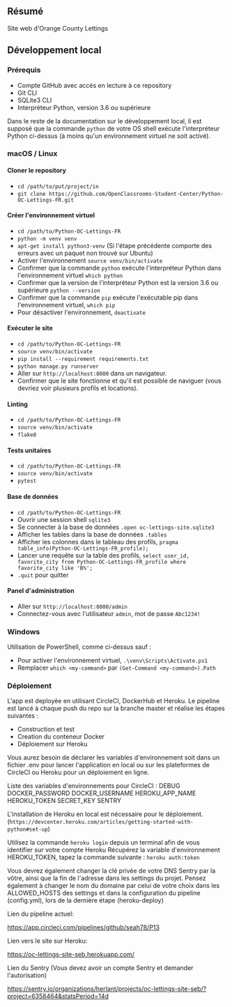 ## Résumé

Site web d'Orange County Lettings

## Développement local

### Prérequis

- Compte GitHub avec accès en lecture à ce repository
- Git CLI
- SQLite3 CLI
- Interpréteur Python, version 3.6 ou supérieure

Dans le reste de la documentation sur le développement local, il est supposé que la commande `python` de votre OS shell exécute l'interpréteur Python ci-dessus (à moins qu'un environnement virtuel ne soit activé).

### macOS / Linux

#### Cloner le repository

- `cd /path/to/put/project/in`
- `git clone https://github.com/OpenClassrooms-Student-Center/Python-OC-Lettings-FR.git`

#### Créer l'environnement virtuel

- `cd /path/to/Python-OC-Lettings-FR`
- `python -m venv venv`
- `apt-get install python3-venv` (Si l'étape précédente comporte des erreurs avec un paquet non trouvé sur Ubuntu)
- Activer l'environnement `source venv/bin/activate`
- Confirmer que la commande `python` exécute l'interpréteur Python dans l'environnement virtuel
`which python`
- Confirmer que la version de l'interpréteur Python est la version 3.6 ou supérieure `python --version`
- Confirmer que la commande `pip` exécute l'exécutable pip dans l'environnement virtuel, `which pip`
- Pour désactiver l'environnement, `deactivate`

#### Exécuter le site

- `cd /path/to/Python-OC-Lettings-FR`
- `source venv/bin/activate`
- `pip install --requirement requirements.txt`
- `python manage.py runserver`
- Aller sur `http://localhost:8000` dans un navigateur.
- Confirmer que le site fonctionne et qu'il est possible de naviguer (vous devriez voir plusieurs profils et locations).

#### Linting

- `cd /path/to/Python-OC-Lettings-FR`
- `source venv/bin/activate`
- `flake8`

#### Tests unitaires

- `cd /path/to/Python-OC-Lettings-FR`
- `source venv/bin/activate`
- `pytest`

#### Base de données

- `cd /path/to/Python-OC-Lettings-FR`
- Ouvrir une session shell `sqlite3`
- Se connecter à la base de données `.open oc-lettings-site.sqlite3`
- Afficher les tables dans la base de données `.tables`
- Afficher les colonnes dans le tableau des profils, `pragma table_info(Python-OC-Lettings-FR_profile);`
- Lancer une requête sur la table des profils, `select user_id, favorite_city from
  Python-OC-Lettings-FR_profile where favorite_city like 'B%';`
- `.quit` pour quitter

#### Panel d'administration

- Aller sur `http://localhost:8000/admin`
- Connectez-vous avec l'utilisateur `admin`, mot de passe `Abc1234!`

### Windows

Utilisation de PowerShell, comme ci-dessus sauf :

- Pour activer l'environnement virtuel, `.\venv\Scripts\Activate.ps1` 
- Remplacer `which <my-command>` par `(Get-Command <my-command>).Path`


### Déploiement

L'app est deployée en utilisant CircleCI, DockerHub et Heroku. 
Le pipeline est lancé à chaque push du repo sur la branche master et réalise les étapes suivantes :

- Construction et test
- Creation du conteneur Docker
- Déploiement sur Heroku 

Vous aurez besoin de déclarer les variables d'environnement soit dans un fichier .env pour lancer
l'application en local ou sur les plateformes de CircleCI ou Heroku pour un déploiement en ligne.

Liste des variables d'environnements pour CircleCI :
DEBUG
DOCKER_PASSWORD
DOCKER_USERNAME
HEROKU_APP_NAME
HEROKU_TOKEN
SECRET_KEY
SENTRY 

L'installation de Heroku en local est nécessaire pour le déploiement. (`https://devcenter.heroku.com/articles/getting-started-with-python#set-up`)

Utilisez la commande `heroku login` depuis un terminal afin de vous identifier sur votre compte Heroku 
Récupérez la variable d'environnement HEROKU_TOKEN, tapez la commande suivante : `heroku auth:token`


Vous devrez également changer la clé privée de votre DNS Sentry par la vôtre, ainsi que la fin de
l'adresse dans les settings du projet. Pensez également à changer le nom du domaine par celui de 
votre choix dans les ALLOWED_HOSTS des settings et dans la configuration du pipeline (config.yml),
lors de la dernière étape (heroku-deploy)


Lien du pipeline actuel:

https://app.circleci.com/pipelines/github/seah78/P13

Lien vers le site sur Heroku:

https://oc-lettings-site-seb.herokuapp.com/

Lien du Sentry (Vous devez avoir un compte Sentry et demander l'autorisation)

https://sentry.io/organizations/herlant/projects/oc-lettings-site-seb/?project=6358464&statsPeriod=14d